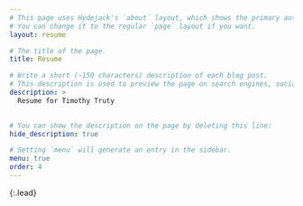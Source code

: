 ```yaml
---
# This page uses Hydejack's `about` layout, which shows the primary author's picture and about text at the top.
# You can change it to the regular `page` layout if you want.
layout: resume

# The title of the page.
title: Resume

# Write a short (~150 characters) description of each blog post.
# This description is used to preview the page on search engines, social media, etc.
description: >
  Resume for Timothy Truty
  

# You can show the description on the page by deleting this line:
hide_description: true

# Setting `menu` will generate an entry in the sidebar.
menu: true
order: 4
---
```


{:.lead}

[blog]: https://ttruty.github.io/blog/
[portfolio]: https://ttruty.github.io/portfolio/
[resume]: https://ttruty.github.io/resume/
[welcome]: https://ttruty.github.io/
